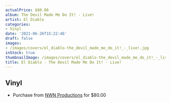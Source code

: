 ```yaml
---
actualPrice: $80.00
album: The Devil Made Me Do It! - Live!
artist: El Diablo
categories:
- Vinyl
date: '2021-06-26T15:22:46'
draft: false
images:
- /images/covers/el_diablo-the_devil_made_me_do_it!_-_live!.jpg
inStock: true
thumbnailImage: /images/covers/el_diablo-the_devil_made_me_do_it!_-_live!-thumb.jpg
title: El Diablo - The Devil Made Me Do It! - Live!
---
```


## Vinyl
* Purchase from [NWN Productions](http://shop.nwnprod.com/index.php?route=product/product&path=75&product_id=12900&sort=pd.name&order=ASC) for $80.00
